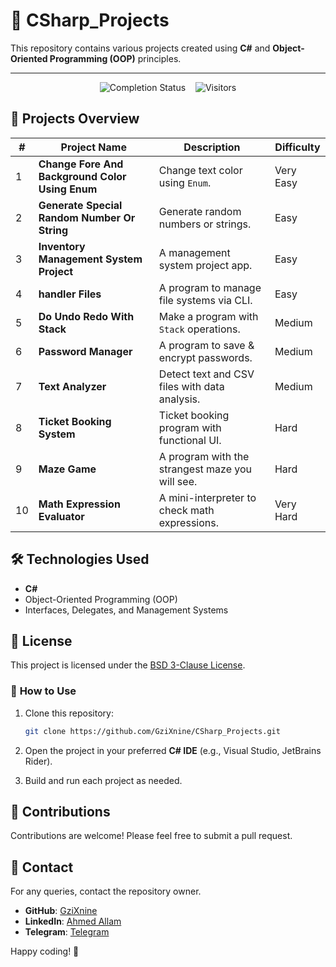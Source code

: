 # 📌 **CSharp_Projects**

This repository contains various projects created using **C#** and **Object-Oriented Programming (OOP)** principles.

---
<p align="center">
  <img src="https://img.shields.io/badge/Completion-100%25-brightgreen" alt="Completion Status">
  &nbsp;&nbsp;
  <img src="https://visitor-badge.laobi.icu/badge?page_id=GziXnine/CSharp_Projects" alt="Visitors">
</p>

## 🚀 **Projects Overview**

| **#** | **Project Name**                        | **Description**                                | **Difficulty** |
|-------|----------------------------------------|----------------------------------------------|---------------|
| 1     | **Change Fore And Background Color Using Enum** | Change text color using `Enum`.            | Very Easy  |
| 2     | **Generate Special Random Number Or String** | Generate random numbers or strings.          | Easy         |
| 3     | **Inventory Management System Project**    | A management system project app.             | Easy         |
| 4    | **handler Files**                        | A program to manage file systems via CLI.    | Easy     |
| 5     | **Do Undo Redo With Stack**                 | Make a program with `Stack` operations.      | Medium       |
| 6     | **Password Manager**                     | A program to save & encrypt passwords.       | Medium        |
| 7     | **Text Analyzer**                        | Detect text and CSV files with data analysis.| Medium        |
| 8     | **Ticket Booking System**                 | Ticket booking program with functional UI.   | Hard          |
| 9     | **Maze Game**                            | A program with the strangest maze you will see.| Hard         |
| 10     | **Math Expression Evaluator**             | A mini-interpreter to check math expressions.| Very Hard    |


## 🛠 **Technologies Used**
- **C#**
- Object-Oriented Programming (OOP)
- Interfaces, Delegates, and Management Systems  


## 📄 **License**
This project is licensed under the [BSD 3-Clause License](LICENSE).


### 🌟 **How to Use**
1. Clone this repository:
   ```bash
   git clone https://github.com/GziXnine/CSharp_Projects.git
   ```
   
2. Open the project in your preferred **C# IDE** (e.g., Visual Studio, JetBrains Rider).
3. Build and run each project as needed.

## 🤝 **Contributions**

  Contributions are welcome! Please feel free to submit a pull request.

## 📧 Contact
For any queries, contact the repository owner.

- **GitHub**: [GziXnine](https://github.com/GziXnine)
- **LinkedIn**: [Ahmed Allam](https://www.linkedin.com/in/1ahmed-allam)
- **Telegram**: [Telegram](http://t.me/GziXnine)

Happy coding! 🎉
